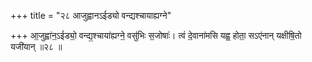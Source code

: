 +++
title = "२८ आजुह्वानऽईड्यो वन्द्यश्चायाह्यग्ने"

+++
आ॒जुह्वा॑न॒ऽईड्यो॒ वन्द्य॒श्चाया॑ह्यग्ने॒ वसु॑भिः स॒जोषाः॑। त्वं दे॒वाना॑मसि यह्व॒ होता॒ सऽए॑नान् यक्षीषि॒तो यजी॑यान् ॥२८ ॥